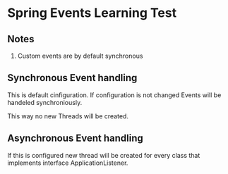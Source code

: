 # Spring Events Learning Test

## Notes
1. Custom events are by default synchronous

## Synchronous Event handling

This is default cinfiguration. If configuration is not changed Events will be handeled synchroniously. 

This way no new Threads will be created.

## Asynchronous Event handling

If this is configured new thread will be created for every class that implements interface ApplicationListener.
